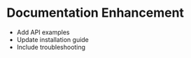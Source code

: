 # Documentation Enhancement

- Add API examples
- Update installation guide
- Include troubleshooting